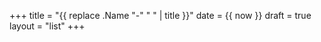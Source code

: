 +++
title = "{{ replace .Name "-" " " | title }}"
date = {{ now }}
draft = true
layout = "list"
+++

